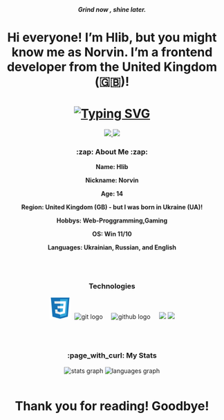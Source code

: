 <br clear="both">

<div align="center">
 <h5>Grind now , shine later.</h5>
 </div>


<div id="header" align="center">
  <h1> Hi everyone! I’m Hlib, but you might know me as Norvin. I’m a frontend developer from the United Kingdom (🇬🇧)!  </h1>
   <h1> <a  href="https://git.io/typing-svg"><img src="https://readme-typing-svg.herokuapp.com?font=Helvetica&weight=600&size=28&pause=1000&color=000000&random=false&width=260&lines=FrontEnd+Developer" alt="Typing SVG" /></a></h1>
  
   </div>



 <div align="center">
 <a href="https://t.me/RealNorvinn" target="_blank">
 <img src="https://img.shields.io/badge/Telegram-2CA5E0?style=for-the-badge&logo=telegram&logoColor=white"> 
 </a>
 <a href="[https://www.tiktok.com/@norvintiktok?_t=ZG-8t4LyP0zlvU&_r=1](https://www.tiktok.com/@real_norvin?is_from_webapp=1&sender_device=pc)" target="_blank">
 <img src="https://img.shields.io/badge/tiktok-%235865F2.svg?style=for-the-badge&logo=tiktok&logoColor=black">
 </a>
 </div>



 <h3 align="center"> :zap: About Me :zap: </h3>   



 <div align="center">
 <p><b>Name: Hlib</b></p>
 <p><b>Nickname: Norvin</b></p>
 <p><b>Age: 14</b></p>
 <p><b>Region: United Kingdom (GB) - but I was born in Ukraine (UA)!</b></p>
 <p><b>Hobbys: Web-Proggramming,Gaming</b></p>
 <p><b>OS: Win 11/10</b></p>
 <p><b>Languages: Ukrainian, Russian, and English</b></p>
 </div>
<br><br>
 <h3 align="center">Technologies</h3>

 
 <div align="center">
   <img src="https://github.com/devicons/devicon/blob/master/icons/css3/css3-original.svg" title="css" alt="css"  height="50"/>&nbsp
  <img src="https://cdn.jsdelivr.net/gh/devicons/devicon/icons/git/git-original.svg" height="50" alt="git logo"  />
  <img width="12" />
  <img src="https://cdn.jsdelivr.net/gh/devicons/devicon/icons/github/github-original.svg" height="50" alt="github logo"  />
  <img width="12" />
 <img src="https://user-images.githubusercontent.com/25181517/192158954-f88b5814-d510-4564-b285-dff7d6400dad.png" height="50">
 <img src="https://user-images.githubusercontent.com/25181517/189715289-df3ee512-6eca-463f-a0f4-c10d94a06b2f.png" height="50">
 </div>

<br><br>
<div>
 <h3 align="center">:page_with_curl: My Stats</h3>
<div align="center">
  <img src="https://github-readme-stats.vercel.app/api?username=HlibSamodin&hide_title=false&hide_rank=false&show_icons=true&include_all_commits=true&count_private=true&disable_animations=false&theme=dracula&locale=en&hide_border=false" height="150" alt="stats graph"  />
  <img src="https://github-readme-stats.vercel.app/api/top-langs?username=HlibSamodin&locale=en&hide_title=false&layout=compact&card_width=320&langs_count=5&theme=dracula&hide_border=false" height="150" alt="languages graph"  />
</div>
 <br>
</div>

 
<div align="center">
  <h1 align="center">Thank you for reading! Goodbye!</h1>
<br><br>
